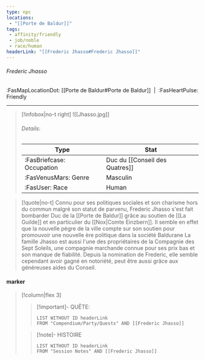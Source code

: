 ```yaml
---
type: npc
locations:
 - "[[Porte de Baldur]]"
tags:
 - affinity/friendly
 - job/noble
 - race/human
headerLink: "[[Frederic Jhasso#Frederic Jhasso]]"
---
```

###### Frederic Jhasso
<span class="sub2">:FasMapLocationDot: [[Porte de Baldur#Porte de Baldur]]&nbsp;&nbsp;|&nbsp;&nbsp;:FasHeartPulse: Friendly </span>
___

> [!infobox|no-t right]
> ![[Jhasso.jpg]]
> ###### Details:
> | Type | Stat |
> | ---- | ---- |
> | :FasBriefcase: Occupation | Duc du [[Conseil des Quatres]] |
> | :FasVenusMars: Genre | Masculin |
> | :FasUser: Race | Human |
<span class="clearfix"></span>

> [!quote|no-t]
>Connu pour ses politiques sociales et son charisme hors du commun malgré son statut de parvenu, Frederic Jhasso s'est fait bombarder Duc de la [[Porte de Baldur]] grâce au soutien de [[La Guilde]] et en particulier du [[Nox|Comte Einzbern]]. Il semble en effet que la nouvelle pègre de la ville compte sur son soutien pour promouvoir une nouvelle ère politique dans la société Baldurane
>La famille Jhasso est aussi l'une des propriétaires de la Compagnie des Sept Soleils, une compagnie marchande connue pour ses prix bas et son manque de fiabilité. Depuis la nomination de Frederic, elle semble cependant avoir gagné en notoriété, peut être aussi grâce aux généreuses aides du Conseil.
#### marker
> [!column|flex 3]
>> [!important]- QUÊTE:
>>```dataview
>>LIST WITHOUT ID headerLink
>>FROM "Compendium/Party/Quests" AND [[Frederic Jhasso]]
>
>>[!note]- HISTOIRE
>>```dataview
>>LIST WITHOUT ID headerLink
>>FROM "Session Notes" AND [[Frederic Jhasso]]
